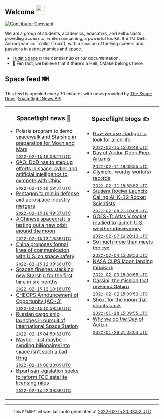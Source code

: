 ## Welcome <img src="https://raw.githubusercontent.com/MartinHeinz/MartinHeinz/master/wave.gif" width="30px">
[![Contributor Covenant](https://img.shields.io/badge/Contributor%20Covenant-2.1-4baaaa.svg?style=for-the-badge)](CODE_OF_CONDUCT.md)

We are a group of students, academics, educators, and enthusiasts providing access to, while maintaining, a powerful toolkit: the TU Delft Astrodynamics Toolkit (Tudat), with a mission of fuelling careers and passions in astrodynamics and space.
- [Tudat Space](https://tudat-space.readthedocs.io/en/latest/) is the central hub of our documentation.
- 🍿 Fun fact, we believe that if there's a Hell, CMake belongs there.

## Space feed 🍽️
This feed is updated every 30 minutes with news provided by
[The Space Devs](https://thespacedevs.com/)'
[Spaceflight News API](https://thespacedevs.com/snapi).

<table>
<tr>
<td width="50%" valign="top">

<h3 align="center"> Spaceflight news 📅 </h3>

<!-- spaceflight news starts -->
* [Polaris program to demo spacewalk and Starship in preparation for Moon and Mars](https://www.nasaspaceflight.com/2022/02/polaris-spacewalk-starship-moon-mars/) <br/> <sub><a href="https://www.timeanddate.com/worldclock/fixedtime.html?iso=20220215T190921">2022-02-15 19:09:21 UTC</a></sub>
* [GAO: DoD has to step up efforts in space, cyber and artificial intelligence to compete with China](https://spacenews.com/gao-dod-has-to-step-up-efforts-in-space-cyber-and-artificial-intelligence-to-compete-with-china/) <br/> <sub><a href="https://www.timeanddate.com/worldclock/fixedtime.html?iso=20220215T185937">2022-02-15 18:59:37 UTC</a></sub>
* [Pentagon to rein in defense and aerospace industry mergers](https://spacenews.com/pentagon-to-rein-in-defense-and-aerospace-industry-mergers/) <br/> <sub><a href="https://www.timeanddate.com/worldclock/fixedtime.html?iso=20220215T164937">2022-02-15 16:49:37 UTC</a></sub>
* [A Chinese spacecraft is testing out a new orbit around the moon](https://spacenews.com/a-chinese-spacecraft-is-testing-out-a-new-orbit-around-the-moon/) <br/> <sub><a href="https://www.timeanddate.com/worldclock/fixedtime.html?iso=20220215T131936">2022-02-15 13:19:36 UTC</a></sub>
* [China proposes formal lines of communication with U.S. on space safety](https://spacenews.com/china-proposes-formal-lines-of-communication-with-u-s-on-space-safety/) <br/> <sub><a href="https://www.timeanddate.com/worldclock/fixedtime.html?iso=20220215T123936">2022-02-15 12:39:36 UTC</a></sub>
* [SpaceX finishes stacking new Starship for the first time in six months](https://www.teslarati.com/spacex-stacks-first-new-starship-in-six-months/) <br/> <sub><a href="https://www.timeanddate.com/worldclock/fixedtime.html?iso=20220215T121018">2022-02-15 12:10:18 UTC</a></sub>
* [CHEOPS Announcement of Opportunity (AO-3)](https://sci.esa.int/web/cheops/-/cheops-announcement-of-opportunity-ao-3) <br/> <sub><a href="https://www.timeanddate.com/worldclock/fixedtime.html?iso=20220215T105946">2022-02-15 10:59:46 UTC</a></sub>
* [Russian cargo ship launches in pursuit of International Space Station](https://spaceflightnow.com/2022/02/15/soyuz-progress-ms-19-launch/) <br/> <sub><a href="https://www.timeanddate.com/worldclock/fixedtime.html?iso=20220215T045932">2022-02-15 04:59:32 UTC</a></sub>
* [Maybe—just maybe—sending billionaires into space isn’t such a bad thing](https://arstechnica.com/science/2022/02/maybe-just-maybe-sending-billionaires-into-space-isnt-such-a-bad-thing/) <br/> <sub><a href="https://www.timeanddate.com/worldclock/fixedtime.html?iso=20220215T003809">2022-02-15 00:38:09 UTC</a></sub>
* [Bipartisan legislation seeks to reform FCC satellite licensing rules](https://spacenews.com/bipartisan-legislation-seeks-to-reform-fcc-satellite-licensing-rules/) <br/> <sub><a href="https://www.timeanddate.com/worldclock/fixedtime.html?iso=20220214T223936">2022-02-14 22:39:36 UTC</a></sub>

<!-- spaceflight news ends -->

</td>

<td width="50%" valign="top">

<h3 align="center"> Spaceflight blogs ✍️ </h3>

<!-- spaceflight blogs starts -->
* [How we use starlight to look for alien life](https://www.planetary.org/articles/how-spectroscopy-helps-search-for-alien-life) <br/> <sub><a href="https://www.timeanddate.com/worldclock/fixedtime.html?iso=20220215T150948">2022-02-15 15:09:48 UTC</a></sub>
* [Day of Action Deep Prep: Artemis](https://www.planetary.org/advocacy/day-of-action-deep-prep-artemis) <br/> <sub><a href="https://www.timeanddate.com/worldclock/fixedtime.html?iso=20220211T180955">2022-02-11 18:09:55 UTC</a></sub>
* [Olympic-worthy world(s) records](https://www.planetary.org/the-downlink/olympic-worthy-worlds-records) <br/> <sub><a href="https://www.timeanddate.com/worldclock/fixedtime.html?iso=20220211T153952">2022-02-11 15:39:52 UTC</a></sub>
* [Student Rocket Launch: Calling All K-12 Rocket Scientists](https://blog.ulalaunch.com/blog/student-rocket-launch-calling-all-k-12-rocket-scientists) <br/> <sub><a href="https://www.timeanddate.com/worldclock/fixedtime.html?iso=20220209T211008">2022-02-09 21:10:08 UTC</a></sub>
* [GOES-T: Atlas V rocket readied to launch U.S. weather observatory](https://blog.ulalaunch.com/blog/goes-t-atlas-v-rocket-readied-to-launch-u.s.-weather-observatory-1) <br/> <sub><a href="https://www.timeanddate.com/worldclock/fixedtime.html?iso=20220207T162013">2022-02-07 16:20:13 UTC</a></sub>
* [So much more than meets the eye](https://www.planetary.org/the-downlink/so-much-more-than-meets-the-eye) <br/> <sub><a href="https://www.timeanddate.com/worldclock/fixedtime.html?iso=20220204T153953">2022-02-04 15:39:53 UTC</a></sub>
* [NASA CLPS Moon landing missions](https://www.planetary.org/space-missions/clps) <br/> <sub><a href="https://www.timeanddate.com/worldclock/fixedtime.html?iso=20220203T150955">2022-02-03 15:09:55 UTC</a></sub>
* [Cassini, the mission that revealed Saturn](https://www.planetary.org/space-missions/cassini) <br/> <sub><a href="https://www.timeanddate.com/worldclock/fixedtime.html?iso=20220202T150953">2022-02-02 15:09:53 UTC</a></sub>
* [Shoot for the moon that shoots back](https://www.planetary.org/the-downlink/shoot-for-the-moon-that-shoots-back) <br/> <sub><a href="https://www.timeanddate.com/worldclock/fixedtime.html?iso=20220128T153955">2022-01-28 15:39:55 UTC</a></sub>
* [Why we do the Day of Action](https://www.planetary.org/articles/why-we-do-the-day-of-action) <br/> <sub><a href="https://www.timeanddate.com/worldclock/fixedtime.html?iso=20220126T213304">2022-01-26 21:33:04 UTC</a></sub>

<!-- spaceflight blogs ends -->

</td>

</tr>

</table>


<hr>
  <div align="center">
  This <code>README.md</code> was last auto generated at <a href="https://www.timeanddate.com/worldclock/fixedtime.html?iso=20220215T203352">2022-02-15 20:33:52 UTC</a>
  <br>
  <!-- <a href="https://medium.com/@g.h.garrett" target="_blank">Learn to add space launches to your profile here!</a> -->
</div>
